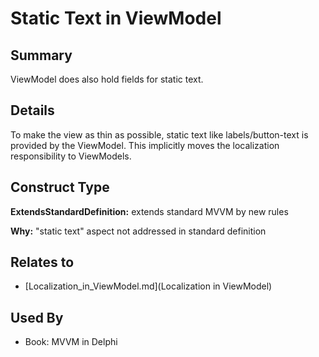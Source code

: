 # Static Text in ViewModel

## Summary
ViewModel does also hold fields for static text.

## Details
To make the view as thin as possible, static text like labels/button-text is provided by the ViewModel. This implicitly moves the localization responsibility to ViewModels.


## Construct Type

**ExtendsStandardDefinition:** extends standard MVVM by new rules

**Why:** "static text" aspect not addressed in standard definition



## Relates to

* [Localization_in_ViewModel.md](Localization in ViewModel)

## Used By
* Book: MVVM in Delphi


